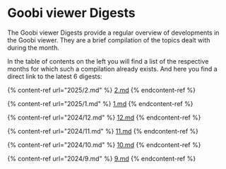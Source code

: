 # Goobi viewer Digests

The Goobi viewer Digests provide a regular overview of developments in the Goobi viewer. They are a brief compilation of the topics dealt with during the month.&#x20;

In the table of contents on the left you will find a list of the respective months for which such a compilation already exists. And here you find a direct link to the latest 6 digests:

{% content-ref url="2025/2.md" %}
[2.md](2025/2.md)
{% endcontent-ref %}

{% content-ref url="2025/1.md" %}
[1.md](2025/1.md)
{% endcontent-ref %}

{% content-ref url="2024/12.md" %}
[12.md](2024/12.md)
{% endcontent-ref %}

{% content-ref url="2024/11.md" %}
[11.md](2024/11.md)
{% endcontent-ref %}

{% content-ref url="2024/10.md" %}
[10.md](2024/10.md)
{% endcontent-ref %}

{% content-ref url="2024/9.md" %}
[9.md](2024/9.md)
{% endcontent-ref %}
